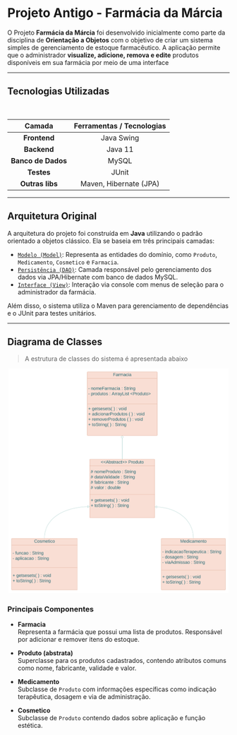
# Projeto Antigo - Farmácia da Márcia

O Projeto **Farmácia da Márcia** foi desenvolvido inicialmente como parte da disciplina de **Orientação a Objetos** com o objetivo de criar um sistema simples de gerenciamento de estoque farmacêutico. A aplicação permite que o administrador **visualize, adicione, remova e edite** produtos disponíveis em sua farmácia por meio de uma interface

---
## Tecnologias Utilizadas

<br>

<div align="center">

<table style="font-size: 16px; text-align: center; border-collapse: collapse;">
    <tr>
      <th>Camada</th>
      <th>Ferramentas / Tecnologias</th>
    </tr>
  </thead>
  <tbody>
    <tr>
      <td><strong>Frontend</strong></td>
      <td>Java Swing</td>
    </tr>
    <tr>
      <td><strong>Backend</strong></td>
      <td>Java 11</td>
    </tr>
    <tr>
      <td><strong>Banco de Dados</strong></td>
      <td>MySQL</td>
    </tr>
    <tr>
      <td><strong>Testes</strong></td>
      <td>JUnit</td>
    </tr>
    <tr>
      <td><strong>Outras libs</strong></td>
      <td> Maven, Hibernate (JPA)</td>
  </tbody>
</table>

</div>

---



## Arquitetura Original

A arquitetura do projeto foi construída em **Java** utilizando o padrão orientado a objetos clássico. Ela se baseia em três principais camadas:

- [`Modelo (Model)`](https://github.com/acamposs/Projeto_oo1/tree/main/farmacia-maven/src/main/java/br/com/farmacia/farmaciamaven/Model): Representa as entidades do domínio, como `Produto`, `Medicamento`, `Cosmetico` e `Farmacia`.
- [`Persistência (DAO)`](https://github.com/acamposs/Projeto_oo1/tree/main/farmacia-maven/src/main/java/br/com/farmacia/farmaciamaven/services): Camada responsável pelo gerenciamento dos dados via JPA/Hibernate com banco de dados MySQL.
- [`Interface (View)`](https://github.com/acamposs/Projeto_oo1/tree/main/farmacia-maven/src/main/java/br/com/farmacia/farmaciamaven/view): Interação via console com menus de seleção para o administrador da farmácia.

Além disso, o sistema utiliza o Maven para gerenciamento de dependências e o JUnit para testes unitários.

---

## Diagrama de Classes

> A estrutura de classes do sistema é apresentada abaixo

<p align="center">
  <a href="https://raw.githubusercontent.com/remed-io/Docs/refs/heads/main/docs/assets/diagrama-antigo.png" target="_blank">
    <img src="../assets/diagrama-antigo.png" alt="Diagrama de Classes - Farmacia da Marcia" width="500"/>
</a>
</p>

### Principais Componentes

- **Farmacia**  
  Representa a farmácia que possui uma lista de produtos. Responsável por adicionar e remover itens do estoque.

- **Produto (abstrata)**  
  Superclasse para os produtos cadastrados, contendo atributos comuns como nome, fabricante, validade e valor.

- **Medicamento**  
  Subclasse de `Produto` com informações específicas como indicação terapêutica, dosagem e via de administração.

- **Cosmetico**  
  Subclasse de `Produto` contendo dados sobre aplicação e função estética.

